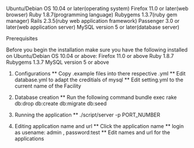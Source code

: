 Ubuntu/Debian OS 10.04 or later(operating system)
Firefox 11.0 or later(web browser)
Ruby 1.8.7(programming language)
Rubygems 1.3.7(ruby gem manager)
Rails 2.3.5(ruby web application framework)
Passenger 3.0 or later(web application server)
MySQL version 5 or later(database server)

Prerequisites

Before you begin the installation make sure you have the following installed on Ubuntu/Debian OS 10.04 or above:
Firefox  11.0 or above
Ruby 1.8.7
Rubygems 1.3.7
MySQL version 5 or above


1.  Configurations
    **  Copy .example files into there respective .yml
    **  Edit database.yml to adapt the creditials of mysql
    **  Edit setting.yml to the current name of the Facility

2.  Database creation
    **  Run the following command
          bundle exec rake db:drop db:create db:migrate db:seed 

3.  Running the application
    **  ./script/server -p PORT_NUMBER

4.  Editing application name and url 
    **  Click the application name
    **  login as usename: admin , password:test
    **  Edit names and url for the applications

